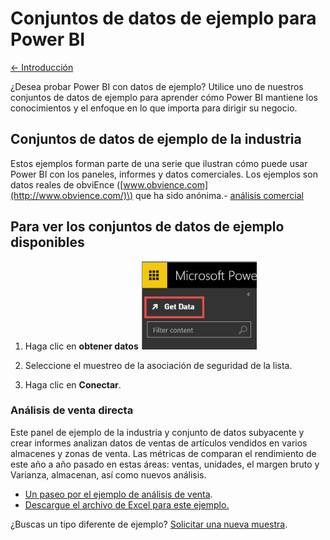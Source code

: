 <properties 
   pageTitle="Conjuntos de datos de ejemplo para Power BI" 
   description="Conjuntos de datos de ejemplo para Power BI" 
   services="powerbi" 
   documentationCenter="" 
   authors="v-anpasi" 
   manager="mblythe" 
   editor=""
   tags=""/>
 
<tags
   ms.service="powerbi"
   ms.devlang="NA"
   ms.topic="article"
   ms.tgt_pltfrm="NA"
   ms.workload="powerbi"
   ms.date="06/19/2015"
   ms.author="v-anpasi"/>

# Conjuntos de datos de ejemplo para Power BI

[← Introducción](https://support.powerbi.com/knowledgebase/topics/63037-getting-started)

¿Desea probar Power BI con datos de ejemplo? Utilice uno de nuestros conjuntos de datos de ejemplo para aprender cómo Power BI mantiene los conocimientos y el enfoque en lo que importa para dirigir su negocio.

## Conjuntos de datos de ejemplo de la industria

Estos ejemplos forman parte de una serie que ilustran cómo puede usar Power BI con los paneles, informes y datos comerciales. Los ejemplos son datos reales de obviEnce \([www.obvience.com](http://www.obvience.com/)\) que ha sido anónima.- [análisis comercial](http://support.powerbi.com/knowledgebase/articles/471112-sample-datasets#retail)

## Para ver los conjuntos de datos de ejemplo disponibles

1.  Haga clic en **obtener datos** ![](media/powerbi-sample-datasets/samples.png)
     
2.  Seleccione el muestreo de la asociación de seguridad de la lista.
3.  Haga clic en  **Conectar**.

### Análisis de venta directa
Este panel de ejemplo de la industria y conjunto de datos subyacente y crear informes analizan datos de ventas de artículos vendidos en varios almacenes y zonas de venta. Las métricas de comparan el rendimiento de este año a año pasado en estas áreas: ventas, unidades, el margen bruto y Varianza, almacenan, así como nuevos análisis.

-   [Un paseo por el ejemplo de análisis de venta](http://support.powerbi.com/knowledgebase/articles/474807-take-a-tour-retail-analysis-sample).
-   [Descargue el archivo de Excel para este ejemplo.](http://go.microsoft.com/fwlink/?LinkId=528592)

¿Buscas un tipo diferente de ejemplo? [Solicitar una nueva muestra](http://support.powerbi.com/forums/265200-power-bi/category/91332-samples).
